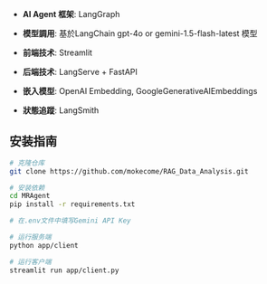 - **AI Agent 框架**: LangGraph
  
- **模型調用**: 基於LangChain gpt-4o or gemini-1.5-flash-latest 模型 
  
- **前端技术**: Streamlit
  
- **后端技术**: LangServe + FastAPI
  
- **嵌入模型**: OpenAI Embedding, GoogleGenerativeAIEmbeddings
  
- **狀態追蹤**: LangSmith


## 安装指南
```bash
# 克隆仓库
git clone https://github.com/mokecome/RAG_Data_Analysis.git

# 安装依赖
cd MRAgent
pip install -r requirements.txt

# 在.env文件中填写Gemini API Key

# 运行服务端
python app/client

# 运行客户端
streamlit run app/client.py
```
